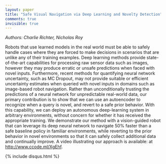 ```yaml
---
layout: paper
title: "Safe Visual Navigation via Deep Learning and Novelty Detection"
comments: true
invisible: true
---
```


<p class="text-left"><i>Authors: Charlie Richter, Nicholas Roy</i></p>

Robots that use learned models in the real world must be able to safely handle cases where they are forced to make decisions in scenarios that are unlike any of their training examples. Deep learning methods provide state-of-the-art capabilities for processing raw sensor data such as images, however they may produce erratic or unsafe predictions when faced with novel inputs. Furthermore, recent methods for quantifying neural network uncertainty, such as MC Dropout, may not provide suitable or efficient uncertainty estimates when queried with novel inputs in domains such as image-based robot navigation. Rather than unconditionally trusting the predictions of a neural network for unpredictable real-world data, our primary contribution is to show that we can use an autoencoder to recognize when a query is novel, and revert to a safe prior behavior. With this capability, we can deploy an autonomous deep-learning system in arbitrary environments, without concern for whether it has received the appropriate training. We demonstrate our method with a vision-guided robot that can leverage its deep neural network to navigate 50% faster than a safe baseline policy in familiar environments, while reverting to the prior behavior in novel environments so that it can safely collect additional data and continually improve. A video illustrating our approach is available: at http://www.ccode.ml/XgEhf.

{% include disqus.html %}